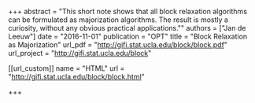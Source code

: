 +++
abstract = "This short note shows that all block relaxation algorithms can be formulated as majorization algorithms. The result is mostly a curiosity, without any obvious practical applications.""
authors = ["Jan de Leeuw"]
date = "2016-11-01"
publication = "OPT"
title = "Block Relaxation as Majorization"
url_pdf = "http://gifi.stat.ucla.edu/block/block.pdf"
url_project = "http://gifi.stat.ucla.edu/block"


[[url_custom]]
name = "HTML"
url = "http://gifi.stat.ucla.edu/block/block.html"

+++

